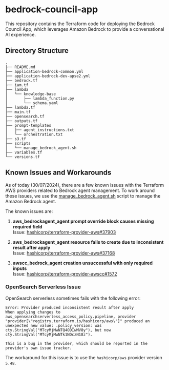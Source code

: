 # bedrock-council-app

This repository contains the Terraform code for deploying the Bedrock Council App, which leverages Amazon Bedrock to provide a conversational AI experience.

## Directory Structure

```
.
├── README.md
├── application-bedrock-common.yml
├── application-bedrock-dev-apse2.yml
├── bedrock.tf
├── iam.tf
├── lambda
│   └── knowledge-base
│       ├── lambda_function.py
│       └── schema.yaml
├── lambda.tf
├── main.tf
├── opensearch.tf
├── outputs.tf
├── prompt-templates
│   ├── agent_instructions.txt
│   └── orchestration.txt
├── s3.tf
├── scripts
│   └── manage_bedrock_agent.sh
├── variables.tf
└── versions.tf
```

## Known Issues and Workarounds

As of today (30/07/2024), there are a few known issues with the Terraform AWS providers related to Bedrock agent management. To work around these issues, we use the [manage_bedrock_agent.sh](scripts/manage_bedrock_agent.sh) script to manage the Amazon Bedrock agent.

The known issues are:

1. **aws_bedrockagent_agent prompt override block causes missing required field**  
   Issue: [hashicorp/terraform-provider-aws#37903](https://github.com/hashicorp/terraform-provider-aws/issues/37903)

2. **aws_bedrockagent_agent resource fails to create due to inconsistent result after apply**  
   Issue: [hashicorp/terraform-provider-aws#37168](https://github.com/hashicorp/terraform-provider-aws/issues/37168)

3. **awscc_bedrock_agent creation unsuccessful with only required inputs**  
   Issue: [hashicorp/terraform-provider-awscc#1572](https://github.com/hashicorp/terraform-provider-awscc/issues/1572)

### OpenSearch Serverless Issue

OpenSearch serverless sometimes fails with the following error:

```
Error: Provider produced inconsistent result after apply
When applying changes to aws_opensearchserverless_access_policy.pipeline, provider "provider[\"registry.terraform.io/hashicorp/aws\"]" produced an unexpected new value: .policy_version: was cty.StringVal("MTcyMjMwNTQ4ODIwMV8y"), but now cty.StringVal("MTcyMjMwNTk1NDczN18z").

This is a bug in the provider, which should be reported in the provider's own issue tracker.
```

The workaround for this issue is to use the `hashicorp/aws` provider version `5.48`.
